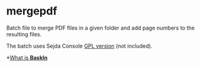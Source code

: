 # mergepdf
Batch file to merge PDF files in a given folder and add page numbers to the resulting files.

The batch uses Sejda Console [GPL version](http://sejda.org/) (not included).

*[What is **BaskIn**](https://baskin.it/cose-il-baskin/)
